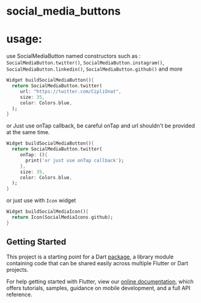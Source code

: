 # social_media_buttons

# usage: 

use SocialMediaButton named constructors such as : 
`SocialMediaButton.twitter()`,
`SocialMediaButton.instagram()`,
`SocialMediaButton.linkedin()`,
`SocialMediaButton.github()` and more

```dart
Widget buildSocialMediaButton(){
  return SocialMediaButton.twitter(
     url: "https://twitter.com/CipliOnat",
     size: 35,
     color: Colors.blue,
  );
}
```
or Just use onTap callback, be careful onTap and url shouldn't be provided at the same time.
```dart
Widget buildSocialMediaButton(){
  return SocialMediaButton.twitter(
     onTap: (){
       print('or just use onTap callback');
     },
     size: 35,
     color: Colors.blue,
  );
}
```

or just use with `Icon` widget

```dart
Widget buildSocialMediaIcon(){
  return Icon(SocialMediaIcons.github);
}
```

## Getting Started

This project is a starting point for a Dart
[package](https://flutter.dev/developing-packages/),
a library module containing code that can be shared easily across
multiple Flutter or Dart projects.

For help getting started with Flutter, view our 
[online documentation](https://flutter.dev/docs), which offers tutorials, 
samples, guidance on mobile development, and a full API reference.
